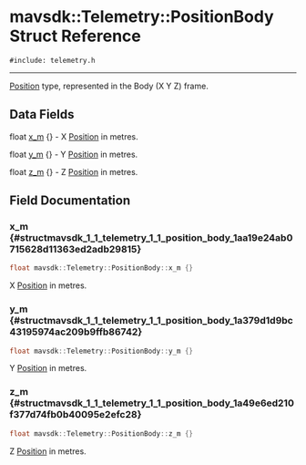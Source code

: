 # mavsdk::Telemetry::PositionBody Struct Reference
`#include: telemetry.h`

----


[Position](structmavsdk_1_1_telemetry_1_1_position.md) type, represented in the Body (X Y Z) frame. 


## Data Fields


float [x_m](#structmavsdk_1_1_telemetry_1_1_position_body_1aa19e24ab0715628d11363ed2adb29815) {} - X [Position](structmavsdk_1_1_telemetry_1_1_position.md) in metres.

float [y_m](#structmavsdk_1_1_telemetry_1_1_position_body_1a379d1d9bc43195974ac209b9ffb86742) {} - Y [Position](structmavsdk_1_1_telemetry_1_1_position.md) in metres.

float [z_m](#structmavsdk_1_1_telemetry_1_1_position_body_1a49e6ed210f377d74fb0b40095e2efc28) {} - Z [Position](structmavsdk_1_1_telemetry_1_1_position.md) in metres.


## Field Documentation


### x_m {#structmavsdk_1_1_telemetry_1_1_position_body_1aa19e24ab0715628d11363ed2adb29815}

```cpp
float mavsdk::Telemetry::PositionBody::x_m {}
```


X [Position](structmavsdk_1_1_telemetry_1_1_position.md) in metres.


### y_m {#structmavsdk_1_1_telemetry_1_1_position_body_1a379d1d9bc43195974ac209b9ffb86742}

```cpp
float mavsdk::Telemetry::PositionBody::y_m {}
```


Y [Position](structmavsdk_1_1_telemetry_1_1_position.md) in metres.


### z_m {#structmavsdk_1_1_telemetry_1_1_position_body_1a49e6ed210f377d74fb0b40095e2efc28}

```cpp
float mavsdk::Telemetry::PositionBody::z_m {}
```


Z [Position](structmavsdk_1_1_telemetry_1_1_position.md) in metres.

